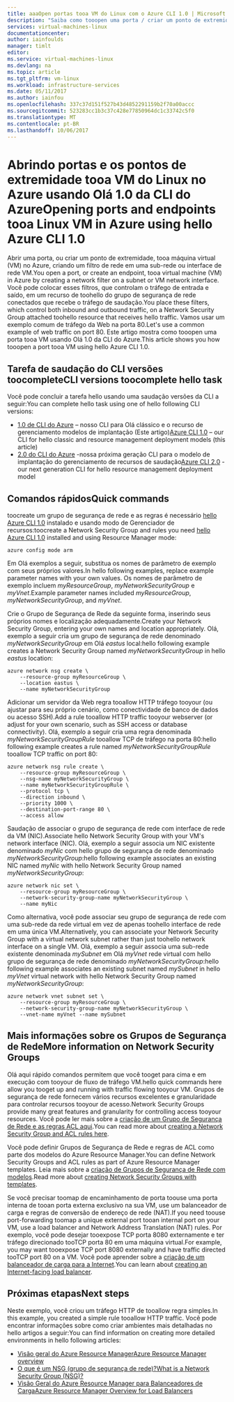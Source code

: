 ```yaml
---
title: aaaOpen portas tooa VM do Linux com o Azure CLI 1.0 | Microsoft Docs
description: "Saiba como tooopen uma porta / criar um ponto de extremidade tooyour VM do Linux usando a implantação do Gerenciador de recursos do Azure de saudação do modelo e Olá 1.0 da CLI do Azure"
services: virtual-machines-linux
documentationcenter: 
author: iainfoulds
manager: timlt
editor: 
ms.service: virtual-machines-linux
ms.devlang: na
ms.topic: article
ms.tgt_pltfrm: vm-linux
ms.workload: infrastructure-services
ms.date: 05/11/2017
ms.author: iainfou
ms.openlocfilehash: 337c37d151f527b43d4852291159b2f70a00accc
ms.sourcegitcommit: 523283cc1b3c37c428e77850964dc1c33742c5f0
ms.translationtype: MT
ms.contentlocale: pt-BR
ms.lasthandoff: 10/06/2017
---
```

# <a name="opening-ports-and-endpoints-tooa-linux-vm-in-azure-using-hello-azure-cli-10"></a><span data-ttu-id="1d436-103">Abrindo portas e os pontos de extremidade tooa VM do Linux no Azure usando Olá 1.0 da CLI do Azure</span><span class="sxs-lookup"><span data-stu-id="1d436-103">Opening ports and endpoints tooa Linux VM in Azure using hello Azure CLI 1.0</span></span>
<span data-ttu-id="1d436-104">Abrir uma porta, ou criar um ponto de extremidade, tooa máquina virtual (VM) no Azure, criando um filtro de rede em uma sub-rede ou interface de rede VM.</span><span class="sxs-lookup"><span data-stu-id="1d436-104">You open a port, or create an endpoint, tooa virtual machine (VM) in Azure by creating a network filter on a subnet or VM network interface.</span></span> <span data-ttu-id="1d436-105">Você pode colocar esses filtros, que controlam o tráfego de entrada e saído, em um recurso de toohello do grupo de segurança de rede conectados que recebe o tráfego de saudação.</span><span class="sxs-lookup"><span data-stu-id="1d436-105">You place these filters, which control both inbound and outbound traffic, on a Network Security Group attached toohello resource that receives hello traffic.</span></span> <span data-ttu-id="1d436-106">Vamos usar um exemplo comum de tráfego da Web na porta 80.</span><span class="sxs-lookup"><span data-stu-id="1d436-106">Let's use a common example of web traffic on port 80.</span></span> <span data-ttu-id="1d436-107">Este artigo mostra como tooopen uma porta tooa VM usando Olá 1.0 da CLI do Azure.</span><span class="sxs-lookup"><span data-stu-id="1d436-107">This article shows you how tooopen a port tooa VM using hello Azure CLI 1.0.</span></span>


## <a name="cli-versions-toocomplete-hello-task"></a><span data-ttu-id="1d436-108">Tarefa de saudação do CLI versões toocomplete</span><span class="sxs-lookup"><span data-stu-id="1d436-108">CLI versions toocomplete hello task</span></span>
<span data-ttu-id="1d436-109">Você pode concluir a tarefa hello usando uma saudação versões da CLI a seguir:</span><span class="sxs-lookup"><span data-stu-id="1d436-109">You can complete hello task using one of hello following CLI versions:</span></span>

- <span data-ttu-id="1d436-110">[1.0 de CLI do Azure](#quick-commands) – nosso CLI para Olá clássico e o recurso de gerenciamento modelos de implantação (Este artigo)</span><span class="sxs-lookup"><span data-stu-id="1d436-110">[Azure CLI 1.0](#quick-commands) – our CLI for hello classic and resource management deployment models (this article)</span></span>
- <span data-ttu-id="1d436-111">[2.0 do CLI do Azure](nsg-quickstart.md) -nossa próxima geração CLI para o modelo de implantação do gerenciamento de recursos de saudação</span><span class="sxs-lookup"><span data-stu-id="1d436-111">[Azure CLI 2.0](nsg-quickstart.md) - our next generation CLI for hello resource management deployment model</span></span>


## <a name="quick-commands"></a><span data-ttu-id="1d436-112">Comandos rápidos</span><span class="sxs-lookup"><span data-stu-id="1d436-112">Quick commands</span></span>
<span data-ttu-id="1d436-113">toocreate um grupo de segurança de rede e as regras é necessário [hello Azure CLI 1.0](../../cli-install-nodejs.md) instalado e usando modo de Gerenciador de recursos:</span><span class="sxs-lookup"><span data-stu-id="1d436-113">toocreate a Network Security Group and rules you need [hello Azure CLI 1.0](../../cli-install-nodejs.md) installed and using Resource Manager mode:</span></span>

```azurecli
azure config mode arm
```

<span data-ttu-id="1d436-114">Em Olá exemplos a seguir, substitua os nomes de parâmetro de exemplo com seus próprios valores.</span><span class="sxs-lookup"><span data-stu-id="1d436-114">In hello following examples, replace example parameter names with your own values.</span></span> <span data-ttu-id="1d436-115">Os nomes de parâmetro de exemplo incluem *myResourceGroup*, *myNetworkSecurityGroup* e *myVnet*.</span><span class="sxs-lookup"><span data-stu-id="1d436-115">Example parameter names included *myResourceGroup*, *myNetworkSecurityGroup*, and *myVnet*.</span></span>

<span data-ttu-id="1d436-116">Crie o Grupo de Segurança de Rede da seguinte forma, inserindo seus próprios nomes e localização adequadamente.</span><span class="sxs-lookup"><span data-stu-id="1d436-116">Create your Network Security Group, entering your own names and location appropriately.</span></span> <span data-ttu-id="1d436-117">Olá, exemplo a seguir cria um grupo de segurança de rede denominado *myNetworkSecurityGroup* em Olá *eastus* local:</span><span class="sxs-lookup"><span data-stu-id="1d436-117">hello following example creates a Network Security Group named *myNetworkSecurityGroup* in hello *eastus* location:</span></span>

```azurecli
azure network nsg create \
    --resource-group myResourceGroup \
    --location eastus \
    --name myNetworkSecurityGroup
```

<span data-ttu-id="1d436-118">Adicionar um servidor da Web regra tooallow HTTP tráfego tooyour (ou ajustar para seu próprio cenário, como conectividade de banco de dados ou acesso SSH).</span><span class="sxs-lookup"><span data-stu-id="1d436-118">Add a rule tooallow HTTP traffic tooyour webserver (or adjust for your own scenario, such as SSH access or database connectivity).</span></span> <span data-ttu-id="1d436-119">Olá, exemplo a seguir cria uma regra denominada *myNetworkSecurityGroupRule* tooallow TCP de tráfego na porta 80:</span><span class="sxs-lookup"><span data-stu-id="1d436-119">hello following example creates a rule named *myNetworkSecurityGroupRule* tooallow TCP traffic on port 80:</span></span>

```azurecli
azure network nsg rule create \
    --resource-group myResourceGroup \
    --nsg-name myNetworkSecurityGroup \
    --name myNetworkSecurityGroupRule \
    --protocol tcp \
    --direction inbound \
    --priority 1000 \
    --destination-port-range 80 \
    --access allow
```

<span data-ttu-id="1d436-120">Saudação de associar o grupo de segurança de rede com interface de rede da VM (NIC).</span><span class="sxs-lookup"><span data-stu-id="1d436-120">Associate hello Network Security Group with your VM's network interface (NIC).</span></span> <span data-ttu-id="1d436-121">Olá, exemplo a seguir associa um NIC existente denominado *myNic* com hello grupo de segurança de rede denominado *myNetworkSecurityGroup*:</span><span class="sxs-lookup"><span data-stu-id="1d436-121">hello following example associates an existing NIC named *myNic* with hello Network Security Group named *myNetworkSecurityGroup*:</span></span>

```azurecli
azure network nic set \
    --resource-group myResourceGroup \
    --network-security-group-name myNetworkSecurityGroup \
    --name myNic
```

<span data-ttu-id="1d436-122">Como alternativa, você pode associar seu grupo de segurança de rede com uma sub-rede da rede virtual em vez de apenas toohello interface de rede em uma única VM.</span><span class="sxs-lookup"><span data-stu-id="1d436-122">Alternatively, you can associate your Network Security Group with a virtual network subnet rather than just toohello network interface on a single VM.</span></span> <span data-ttu-id="1d436-123">Olá, exemplo a seguir associa uma sub-rede existente denominada *mySubnet* em Olá *myVnet* rede virtual com hello grupo de segurança de rede denominado *myNetworkSecurityGroup*:</span><span class="sxs-lookup"><span data-stu-id="1d436-123">hello following example associates an existing subnet named *mySubnet* in hello *myVnet* virtual network with hello Network Security Group named *myNetworkSecurityGroup*:</span></span>

```azurecli
azure network vnet subnet set \
    --resource-group myResourceGroup \
    --network-security-group-name myNetworkSecurityGroup \
    --vnet-name myVnet --name mySubnet
```

## <a name="more-information-on-network-security-groups"></a><span data-ttu-id="1d436-124">Mais informações sobre os Grupos de Segurança de Rede</span><span class="sxs-lookup"><span data-stu-id="1d436-124">More information on Network Security Groups</span></span>
<span data-ttu-id="1d436-125">Olá aqui rápido comandos permitem que você tooget para cima e em execução com tooyour de fluxo de tráfego VM.</span><span class="sxs-lookup"><span data-stu-id="1d436-125">hello quick commands here allow you tooget up and running with traffic flowing tooyour VM.</span></span> <span data-ttu-id="1d436-126">Grupos de segurança de rede fornecem vários recursos excelentes e granularidade para controlar recursos tooyour de acesso.</span><span class="sxs-lookup"><span data-stu-id="1d436-126">Network Security Groups provide many great features and granularity for controlling access tooyour resources.</span></span> <span data-ttu-id="1d436-127">Você pode ler mais sobre a [criação de um Grupo de Segurança de Rede e as regras ACL aqui](../../virtual-network/virtual-networks-create-nsg-arm-cli.md).</span><span class="sxs-lookup"><span data-stu-id="1d436-127">You can read more about [creating a Network Security Group and ACL rules here](../../virtual-network/virtual-networks-create-nsg-arm-cli.md).</span></span>

<span data-ttu-id="1d436-128">Você pode definir Grupos de Segurança de Rede e regras de ACL como parte dos modelos do Azure Resource Manager.</span><span class="sxs-lookup"><span data-stu-id="1d436-128">You can define Network Security Groups and ACL rules as part of Azure Resource Manager templates.</span></span> <span data-ttu-id="1d436-129">Leia mais sobre a [criação de Grupos de Segurança de Rede com modelos](../../virtual-network/virtual-networks-create-nsg-arm-template.md).</span><span class="sxs-lookup"><span data-stu-id="1d436-129">Read more about [creating Network Security Groups with templates](../../virtual-network/virtual-networks-create-nsg-arm-template.md).</span></span>

<span data-ttu-id="1d436-130">Se você precisar toomap de encaminhamento de porta toouse uma porta interna de tooan porta externa exclusivo na sua VM, use um balanceador de carga e regras de conversão de endereço de rede (NAT).</span><span class="sxs-lookup"><span data-stu-id="1d436-130">If you need toouse port-forwarding toomap a unique external port tooan internal port on your VM, use a load balancer and Network Address Translation (NAT) rules.</span></span> <span data-ttu-id="1d436-131">Por exemplo, você pode desejar tooexpose TCP porta 8080 externamente e ter tráfego direcionado tooTCP porta 80 em uma máquina virtual.</span><span class="sxs-lookup"><span data-stu-id="1d436-131">For example, you may want tooexpose TCP port 8080 externally and have traffic directed tooTCP port 80 on a VM.</span></span> <span data-ttu-id="1d436-132">Você pode aprender sobre a [criação de um balanceador de carga para a Internet](../../load-balancer/load-balancer-get-started-internet-arm-cli.md).</span><span class="sxs-lookup"><span data-stu-id="1d436-132">You can learn about [creating an Internet-facing load balancer](../../load-balancer/load-balancer-get-started-internet-arm-cli.md).</span></span>

## <a name="next-steps"></a><span data-ttu-id="1d436-133">Próximas etapas</span><span class="sxs-lookup"><span data-stu-id="1d436-133">Next steps</span></span>
<span data-ttu-id="1d436-134">Neste exemplo, você criou um tráfego HTTP de tooallow regra simples.</span><span class="sxs-lookup"><span data-stu-id="1d436-134">In this example, you created a simple rule tooallow HTTP traffic.</span></span> <span data-ttu-id="1d436-135">Você pode encontrar informações sobre como criar ambientes mais detalhadas no hello artigos a seguir:</span><span class="sxs-lookup"><span data-stu-id="1d436-135">You can find information on creating more detailed environments in hello following articles:</span></span>

* [<span data-ttu-id="1d436-136">Visão geral do Azure Resource Manager</span><span class="sxs-lookup"><span data-stu-id="1d436-136">Azure Resource Manager overview</span></span>](../../azure-resource-manager/resource-group-overview.md)
* [<span data-ttu-id="1d436-137">O que é um NSG (grupo de segurança de rede)?</span><span class="sxs-lookup"><span data-stu-id="1d436-137">What is a Network Security Group (NSG)?</span></span>](../../virtual-network/virtual-networks-nsg.md)
* [<span data-ttu-id="1d436-138">Visão Geral do Azure Resource Manager para Balanceadores de Carga</span><span class="sxs-lookup"><span data-stu-id="1d436-138">Azure Resource Manager Overview for Load Balancers</span></span>](../../load-balancer/load-balancer-arm.md)

